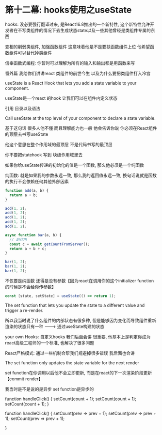# 第十二幕: hooks使用之useState

hooks: 没必要强行翻译过来, 是React16.8推出的一个新特性, 这个新特性允许开发者在不写类组件的情况下去生成状态state以及一些其他曾经是类组件专属的东西

变相的削弱类组件, 加强函数组件 这意味着他是不是要扶函数组件上位  他希望函数组件可以替代掉类组件

信奉函数式编程: 你暂时可以理解为所有的输入和输出都是用函数来写


番外篇 我给你们讲讲react 类组件的前世今生 以及为什么要把类组件打入冷宫

useState is a React Hook that lets you add a state variable to your component.

useState是一个react 的hook 让我们可以在组件内定义状态

引用 目录以及语法

Call useState at the top level of your component to declare a state variable.

基于这句话 很多人他不懂 而且理解能力也一般 他会告诉你说 你必须在React组件的顶层去书写useState

他这个意思在整个作用域的最顶层 不是代码书写的最顶层 

你不要把statehook 写到 块级作用域里去

如果你给useState传递的初始化的值是一个函数, 那么他必须是一个纯函数

纯函数: 就是如果我的参数永远一致, 那么我的返回值永远一致, 换句话说就是函数的执行不会依赖任何其他外部因素

```js
function add(a, b) {
  return a + b;
} 

add(1, 2);
add(1, 2);
add(1, 2);
add(1, 2);
add(1, 2);

async function bar(a, b) {
  // 副作用
  const c = await getCountFromServer();
  return a + b + c;
}

bar(1, 2);
bar(1, 2);
bar(1, 2);
```

不仅要是纯函数 还得是没有参数【因为react在调用你的这个initializer function的时候是不会给你传参数】

```js
const [state, setState] = useState(() => return 1);
```

The set function that lets you update the state to a different value and trigger a re-render.

所以我当时说了什么组件的内部状态有很多种, 但是能够因为变化而导致组件重新渲染的状态只有一种 ---> 通过useState构建的状态

 your own Hooks: 自定义hooks 我们后面会讲 很重要, 他基本上是判定你成为react高级工程师的一个标准, 也解决了很多问题

React严格模式: 通过一些机制会帮我们规避掉很多错误 我后面也会讲

The set function only updates the state variable for the next render

set function在你调用以后他不会立即更新, 而是在react的下一次渲染阶段更新【commit render】

我当时是不是说的是异步 set function是异步的

function handleClick() {
  setCount(count + 1);
  setCount(count + 1);
  setCount(count + 1);
}


function handleClick() {
  setCount(prev => prev + 1);
  setCount(prev => prev + 1);
  setCount(prev => prev + 1);

}
